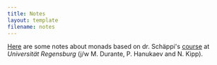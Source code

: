 ```yaml
---
title: Notes
layout: template
filename: notes
--- 
```



<a href="stuff/monads.pdf">Here</a> are some notes about monads based on dr. Schäppi's <a href="https://www-app.uni-regensburg.de/Fakultaeten/MAT/Hellus/KVV_2/abruflink.php?id=623">course</a> at <i>Universität Regensburg</i> (j/w M. Durante, P. Hanukaev and N. Kipp).
